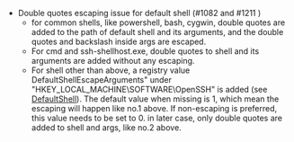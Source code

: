 - Double quotes escaping issue for default shell (#1082 and #1211 )
    - for common shells, like powershell, bash, cygwin, double quotes are added to the path of default shell and its arguments, and the double quotes and backslash inside args are escaped.
    - For cmd and ssh-shellhost.exe, double quotes to shell and its arguments are added without any escaping.
    - For shell other than above, a registry value DefaultShellEscapeArguments" under "HKEY_LOCAL_MACHINE\SOFTWARE\OpenSSH" is added (see [DefaultShell](https://github.com/PowerShell/Win32-OpenSSH/wiki/DefaultShell)). The default value when missing is 1, which mean the escaping will happen like no.1 above. If non-escaping is preferred, this value needs to be set to 0. in later case, only double quotes are added to shell and args, like no.2 above.